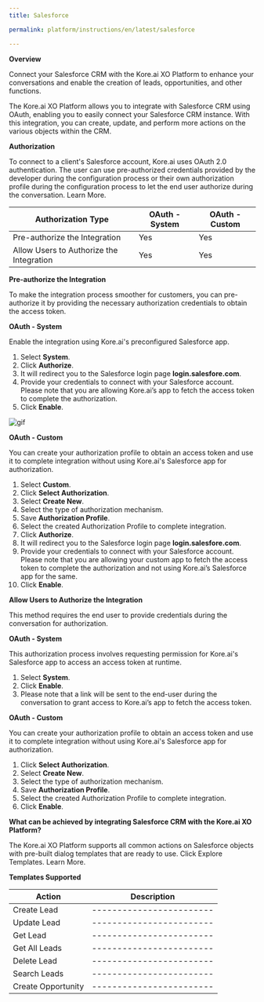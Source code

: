 ```yaml
---
title: Salesforce

permalink: platform/instructions/en/latest/salesforce

---
```


<container>

**Overview**

Connect your Salesforce CRM with the Kore.ai XO Platform to enhance your conversations and enable the creation of leads, opportunities, and other functions.

The Kore.ai XO Platform allows you to integrate with Salesforce CRM using OAuth, enabling you to easily connect your Salesforce CRM instance. With this integration, you can create, update, and perform more actions on the various objects within the CRM.


</container>

<container>

**Authorization**
 
To connect to a client's Salesforce account, Kore.ai uses OAuth 2.0 authentication. The user can use pre-authorized credentials provided by the developer during the configuration process or their own authorization profile during the configuration process to let the end user authorize during the conversation. Learn More.
 
 |Authorization Type                      | OAuth - System | OAuth - Custom |
 |----------------------------------------|----------------|----------------|
 |Pre-authorize the Integration           |       Yes      |       Yes      |
 |Allow Users to Authorize the Integration|       Yes      |       Yes      |


**Pre-authorize the Integration**
 
 To make the integration process smoother for customers, you can pre-authorize it by providing the necessary authorization credentials to obtain the access token.

**OAuth - System**
 
 Enable the integration using Kore.ai's preconfigured Salesforce app. 
 
1. Select **System**.
2. Click **Authorize**.
3. It will redirect you to the Salesforce login page **login.salesfore.com**. 
4. Provide your credentials to connect with your Salesforce account.
   Please note that you are allowing Kore.ai’s app to fetch the access token to complete the authorization.
5. Click **Enable**.
 
 ![gif](/koredotai-docs/images/Salesforce%20video%20for%20GIF.gif)
 
**OAuth - Custom**
 
 You can create your authorization profile to obtain an access token and use it to complete integration without using Kore.ai's Salesforce app for authorization.
 
1. Select **Custom**.
2. Click **Select Authorization**.
3. Select **Create New**.
4. Select the type of authorization mechanism. 
5. Save **Authorization Profile**.
6. Select the created Authorization Profile to complete integration.
7. Click **Authorize**.
8. It will redirect you to the Salesforce login page **login.salesfore.com**. 
9. Provide your credentials to connect with your Salesforce account. 
   Please note that you are allowing your custom app to fetch the access token to complete the authorization and not using Kore.ai’s Salesforce app for the same.
10. Click **Enable**.
 
 
**Allow Users to Authorize the Integration**
 
This method requires the end user to provide credentials during the conversation for authorization.
 
**OAuth - System**
 
 This authorization process involves requesting permission for Kore.ai's Salesforce app to access an access token at runtime.
 
1. Select **System**.
2. Click **Enable**.
3. Please note that a link will be sent to the end-user during the conversation to grant access to Kore.ai’s app to fetch the access token.
 
 **OAuth - Custom**
 
 You can create your authorization profile to obtain an access token and use it to complete integration without using Kore.ai's Salesforce app for authorization.
 
1. Click **Select Authorization**.
2. Select **Create New**.
3. Select the type of authorization mechanism. 
4. Save **Authorization Profile**.
5. Select the created Authorization Profile to complete integration.
6. Click **Enable**.

**What can be achieved by integrating Salesforce CRM with the Kore.ai XO Platform?**
 
The Kore.ai XO Platform supports all common actions on Salesforce objects with pre-built dialog templates that are ready to use. Click Explore Templates. Learn More.
 
**Templates Supported**

| Action           | Description            |
|------------------|------------------------|
|Create Lead       |------------------------|
|Update Lead       |------------------------|
|Get Lead          |------------------------|
|Get All Leads     |------------------------|
|Delete Lead       |------------------------|
|Search Leads      |------------------------|
|Create Opportunity|------------------------|

</container>

